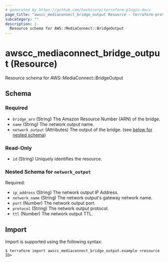 ```yaml
---
# generated by https://github.com/hashicorp/terraform-plugin-docs
page_title: "awscc_mediaconnect_bridge_output Resource - terraform-provider-awscc"
subcategory: ""
description: |-
  Resource schema for AWS::MediaConnect::BridgeOutput
---
```


# awscc_mediaconnect_bridge_output (Resource)

Resource schema for AWS::MediaConnect::BridgeOutput



<!-- schema generated by tfplugindocs -->
## Schema

### Required

- `bridge_arn` (String) The Amazon Resource Number (ARN) of the bridge.
- `name` (String) The network output name.
- `network_output` (Attributes) The output of the bridge. (see [below for nested schema](#nestedatt--network_output))

### Read-Only

- `id` (String) Uniquely identifies the resource.

<a id="nestedatt--network_output"></a>
### Nested Schema for `network_output`

Required:

- `ip_address` (String) The network output IP Address.
- `network_name` (String) The network output's gateway network name.
- `port` (Number) The network output port.
- `protocol` (String) The network output protocol.
- `ttl` (Number) The network output TTL.

## Import

Import is supported using the following syntax:

```shell
$ terraform import awscc_mediaconnect_bridge_output.example <resource ID>
```
